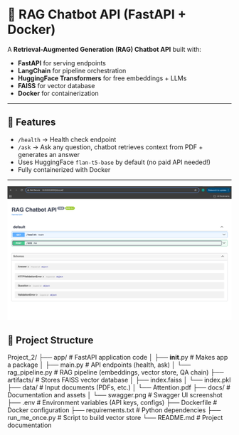 # 🧠 RAG Chatbot API (FastAPI + Docker)

A **Retrieval-Augmented Generation (RAG) Chatbot API** built with:
- **FastAPI** for serving endpoints
- **LangChain** for pipeline orchestration
- **HuggingFace Transformers** for free embeddings + LLMs
- **FAISS** for vector database
- **Docker** for containerization

---

## 🚀 Features
- `/health` → Health check endpoint
- `/ask` → Ask any question, chatbot retrieves context from PDF + generates an answer
- Uses HuggingFace `flan-t5-base` by default (no paid API needed!)
- Fully containerized with Docker

---
![Swagger UI](docs/swagger.png)


## 📂 Project Structure

Project_2/
├── app/                     # FastAPI application code
│   ├── __init__.py          # Makes app a package
│   ├── main.py              # API endpoints (health, ask)
│   └── rag_pipeline.py      # RAG pipeline (embeddings, vector store, QA chain)
├── artifacts/               # Stores FAISS vector database
│   ├── index.faiss
│   └── index.pkl
├── data/                    # Input documents (PDFs, etc.)
│   └── Attention.pdf
├── docs/                    # Documentation and assets
│   └── swagger.png          # Swagger UI screenshot
├── .env                     # Environment variables (API keys, configs)
├── Dockerfile               # Docker configuration
├── requirements.txt         # Python dependencies
├── run_me_once.py           # Script to build vector store
└── README.md                # Project documentation

